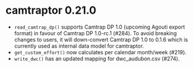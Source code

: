 # camtraptor 0.21.0

- `read_camtrap_dp()` supports Camtrap DP 1.0 (upcoming Agouti export format) 
  in favour of Camtrap DP 1.0-rc.1 (#284).
  To avoid breaking changes to users, it will down-convert Camtrap DP 1.0 to
  0.1.6 which is currently used as internal data model for camtraptor.
- `get_custom_effort()` now calculates per calendar month/week (#219).
- `write_dwc()` has an updated mapping for dwc_audubon.csv (#274).
